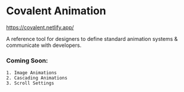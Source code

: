 # Covalent Animation

https://covalent.netlify.app/

A reference tool for designers to define standard animation systems & communicate with developers.

### Coming Soon:

    1. Image Animations
    2. Cascading Animations
    3. Scroll Settings